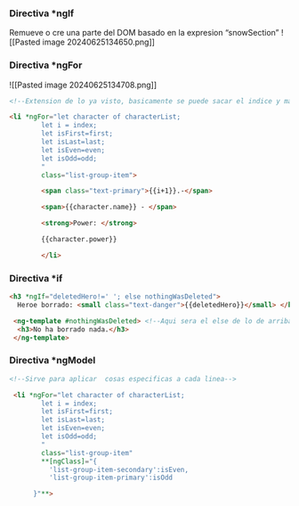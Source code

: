 ### Directiva *nglf

Remueve o cre una parte del DOM basado en la expresion “snowSection”
![[Pasted image 20240625134650.png]]

### Directiva *ngFor

![[Pasted image 20240625134708.png]]

```html
<!--Extension de lo ya visto, basicamente se puede sacar el indice y mas valores en base a ello-->

<li *ngFor="let character of characterList;
        let i = index;
        let isFirst=first;
        let isLast=last;
        let isEven=even;
        let isOdd=odd;
        "
        class="list-group-item">

        <span class="text-primary">{{i+1}}.-</span>

        <span>{{character.name}} - </span>

        <strong>Power: </strong>

        {{character.power}}

        </li>
```

### Directiva *if

```html
<h3 *ngIf="deletedHero!=' '; else nothingWasDeleted">
  Heroe borrado: <small class="text-danger">{{deletedHero}}</small> </h3>

 <ng-template #nothingWasDeleted> <!--Aqui sera el else de lo de arriba-->
  <h3>No ha borrado nada.</h3>
 </ng-template>
```

### Directiva *ngModel

```html
<!--Sirve para aplicar  cosas especificas a cada linea-->

 <li *ngFor="let character of characterList;
        let i = index;
        let isFirst=first;
        let isLast=last;
        let isEven=even;
        let isOdd=odd;
        "
        class="list-group-item"
        **[ngClass]="{
          'list-group-item-secondary':isEven,
          'list-group-item-primary':isOdd

      }"**>
```